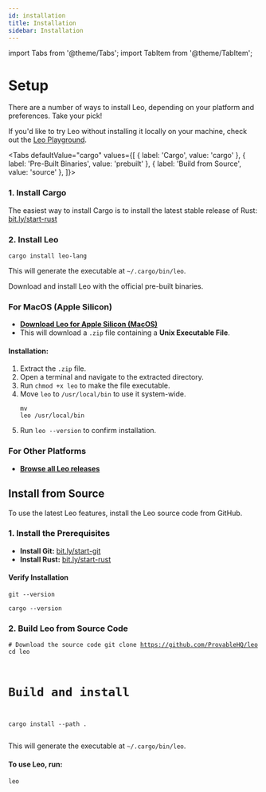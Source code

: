 ```yaml
---
id: installation
title: Installation
sidebar: Installation
---
```


import Tabs from '@theme/Tabs';
import TabItem from '@theme/TabItem';

# Setup

There are a number of ways to install Leo, depending on your platform and preferences. Take your pick!

If you'd like to try Leo without installing it locally on your machine, check out the [Leo Playground](./02_ide.md#leo-playground).

<Tabs defaultValue="cargo"
values={[
  { label: 'Cargo', value: 'cargo' },
  { label: 'Pre-Built Binaries', value: 'prebuilt' },
  { label: 'Build from Source', value: 'source' },
]}>
  <TabItem value="cargo">
    <h3>1. Install Cargo</h3>
    <p>The easiest way to install Cargo is to install the latest stable release of Rust: <a href="https://bit.ly/start-rust">bit.ly/start-rust</a></p>
    <h3>2. Install Leo</h3>
    <pre><code>cargo install leo-lang</code></pre>
    <p>This will generate the executable at <code>~/.cargo/bin/leo</code>.</p>
  </TabItem>
  <TabItem value="prebuilt">
    <p>Download and install Leo with the official pre-built binaries.</p>
    <h3>For MacOS (Apple Silicon)</h3>
    <ul>
      <li><a href="https://github.com/ProvableHQ/leo/releases/latest/download/leo.zip"><strong>Download Leo for Apple Silicon (MacOS)</strong></a></li>
      <li>This will download a <code>.zip</code> file containing a <strong>Unix Executable File</strong>.</li>
    </ul>
    <h4>Installation:</h4>
    <ol>
      <li>Extract the <code>.zip</code> file.</li>
      <li>Open a terminal and navigate to the extracted directory.</li>
      <li>Run <code>chmod +x leo</code> to make the file executable.</li>
      <li>Move <code>leo</code> to <code>/usr/local/bin</code> to use it system-wide.</li>
      <pre><code>mv leo /usr/local/bin</code></pre>
      <li>Run <code>leo --version</code> to confirm installation.</li>
    </ol>
    <h3>For Other Platforms</h3>
    <ul>
      <li><a href="https://github.com/ProvableHQ/leo/releases"><strong>Browse all Leo releases</strong></a></li>
    </ul>
  </TabItem>
  <TabItem value="source">
    <h2>Install from Source</h2>
    <p>To use the latest Leo features, install the Leo source code from GitHub.</p>
    <h3>1. Install the Prerequisites</h3>
    <ul>
      <li><strong>Install Git:</strong> <a href="https://bit.ly/start-git">bit.ly/start-git</a></li>
      <li><strong>Install Rust:</strong> <a href="https://bit.ly/start-rust">bit.ly/start-rust</a></li>
    </ul>
    <h4>Verify Installation</h4>
    <pre><code>git --version</code></pre>
    <pre><code>cargo --version</code></pre>
    <h3>2. Build Leo from Source Code</h3>
    <pre><code># Download the source code
git clone https://github.com/ProvableHQ/leo
cd leo
# Build and install
cargo install --path .</code></pre>
    <p>This will generate the executable at <code>~/.cargo/bin/leo</code>.</p>
    <h4>To use Leo, run:</h4>
    <pre><code>leo</code></pre>
  </TabItem>
</Tabs>

